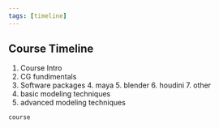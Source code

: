 ```yaml
---
tags: [timeline]
---
```


## Course Timeline

1. Course Intro
2. CG fundimentals
3. Software packages
	4. maya
	5. blender
	6. houdini
	7. other
4. basic modeling techniques
5. advanced modeling techniques

```timeline
course
```
